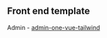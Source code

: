 ## Front end template

Admin - [admin-one-vue-tailwind](https://github.com/justboil/admin-one-vue-tailwind)
